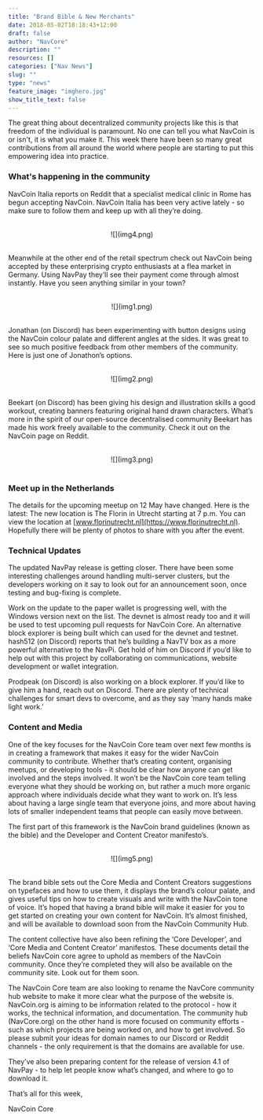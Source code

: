 ```yaml
---
title: "Brand Bible & New Merchants"
date: 2018-05-02T18:18:43+12:00
draft: false
author: "NavCore"
description: ""
resources: []
categories: ["Nav News"]
slug: ""
type: "news"
feature_image: "imghero.jpg"
show_title_text: false
---
```


The great thing about decentralized community projects like this is that freedom of the individual is paramount. No one can tell you what NavCoin is or isn't, it is what you make it. This week there have been so many great contributions from all around the world where people are starting to put this empowering idea into practice.
<!--more-->
### What's happening in the community

NavCoin Italia reports on Reddit that a specialist medical clinic in Rome has begun accepting NavCoin. NavCoin Italia has been very active lately - so make sure to follow them and keep up with all they’re doing.

<br />
<section style="text-align: center">
![](img4.png)
<br /><br />
</section>

Meanwhile at the other end of the retail spectrum check out NavCoin being accepted by these enterprising crypto enthusiasts at a flea market in Germany. Using NavPay they’ll see their payment come through almost instantly. Have you seen anything similar in your town? 

<br />
<section style="text-align: center">
![](img1.png)
<br /><br />
</section>

Jonathan (on Discord) has been experimenting with button designs using the NavCoin colour palate and different angles at the sides. It was great to see so much positive feedback from other members of the community. Here is just one of Jonathon’s options.

<br />
<section style="text-align: center">
![](img2.png)
<br /><br />
</section>

Beekart (on Discord) has been giving his design and illustration skills a good workout, creating banners featuring original hand drawn characters. What’s more in the spirit of our open-source decentralised community Beekart has made his work freely available to the community. Check it out on the NavCoin page on Reddit.

<br />
<section style="text-align: center">
![](img3.png)
<br /><br />
</section>

### Meet up in the Netherlands
The details for the upcoming meetup on 12 May have changed. Here is the latest:
The new location is The Florin in Utrecht starting at 7 p.m. You can view the location at [www.florinutrecht.nl](https://www.florinutrecht.nl). Hopefully there will be plenty of photos to share with you after the event.

### Technical Updates
The updated NavPay release is getting closer. There have been some interesting challenges around handling multi-server clusters, but the developers working on it say to look out for an announcement soon, once testing and bug-fixing is complete.

Work on the update to the paper wallet is progressing well, with the Windows version next on the list. The devnet is almost ready too and it will be used to test upcoming pull requests for NavCoin Core. An alternative block explorer is being built which can used for the devnet and testnet.
hash512 (on Discord) reports that he’s building a NavTV box as a more powerful alternative to the NavPi. Get hold of him on Discord if you’d like to help out with this project by collaborating on communications, website development or wallet integration.

Prodpeak (on Discord) is also working on a block explorer. If you’d like to give him a hand, reach out on Discord. There are plenty of technical challenges for smart devs to overcome, and as they say ‘many hands make light&nbsp;work.’

### Content and Media
One of the key focuses for the NavCoin Core team over next few months is in creating a framework that makes it easy for the wider NavCoin community to contribute. Whether that’s creating content, organising meetups, or developing tools - it should be clear how anyone can get involved and the steps involved. It won’t be the NavCoin core team telling everyone what they should be working on, but rather a much more organic approach where individuals decide what they want to work on. It’s less about having a large single team that everyone joins, and more about having lots of smaller independent teams that people can easily move between.

The first part of this framework is the NavCoin brand guidelines (known as the bible) and the Developer and Content Creator manifesto’s.

<br />
<section style="text-align: center">
![](img5.png)
<br /><br />
</section>

The brand bible sets out the Core Media and Content Creators suggestions on typefaces and how to use them, it displays the brand’s colour palate, and gives useful tips on how to create visuals and write with the NavCoin tone of voice. It’s hoped that having a brand bible will make it easier for you to get started on creating your own content for NavCoin. It’s almost finished, and will be available to download soon from the NavCoin Community&nbsp;Hub.

The content collective have also been refining the ‘Core Developer’, and ‘Core Media and Content Creator’ manifestos. These documents detail the beliefs NavCoin core agree to uphold as members of the NavCoin community. Once they’re completed they will also be available on the community site. Look out for them soon.

The NavCoin Core team are also looking to rename the NavCore community hub website to make it more clear what the purpose of the website is. NavCoin.org is aiming to be information related to the protocol - how it works, the technical information, and documentation. The community hub (NavCore.org) on the other hand is more focused on community efforts - such as which projects are being worked on, and how to get involved. So please submit your ideas for domain names to our Discord or Reddit channels - the only requirement is that the domains are available for use.

They’ve also been preparing content for the release of version 4.1 of NavPay - to help let people know what’s changed, and where to go to download it.

That’s all for this week,

NavCoin Core
